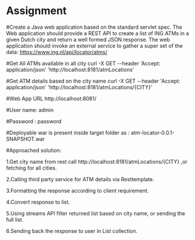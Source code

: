 # Assignment
#Create a Java web application based on the standard servlet spec.
The Web application should provide a REST API to create a list of ING ATMs in a given Dutch city and return a well formed JSON response.
The web application should invoke an external service to gather a super set of the data: https://www.ing.nl/api/locator/atms/



#Get All ATMs available in all city
curl -X GET --header 'Accept: application/json' 'http://localhost:8181/atmLocations'

#Get ATM details based on the city name
curl -X GET --header 'Accept: application/json' 'http://localhost:8181/atmLocations/{CITY}'

#Web App URL
http://localhost:8081/

#User name: admin

#Password : password

#Deployable war is present inside target folder as : atm-locator-0.0.1-SNAPSHOT.war

#Approached solution:

1.Get city name from rest call http://localhost:8181/atmLocations/{CITY} ,or fetching for all cities.

2.Calling third party service for ATM details via Resttemplate.

3.Formatting the response according to client requirement.

4.Convert response to list.

5.Using streams API filter returned list based on city name, or sending the full list.

6.Sending back the response to user in List collection.

